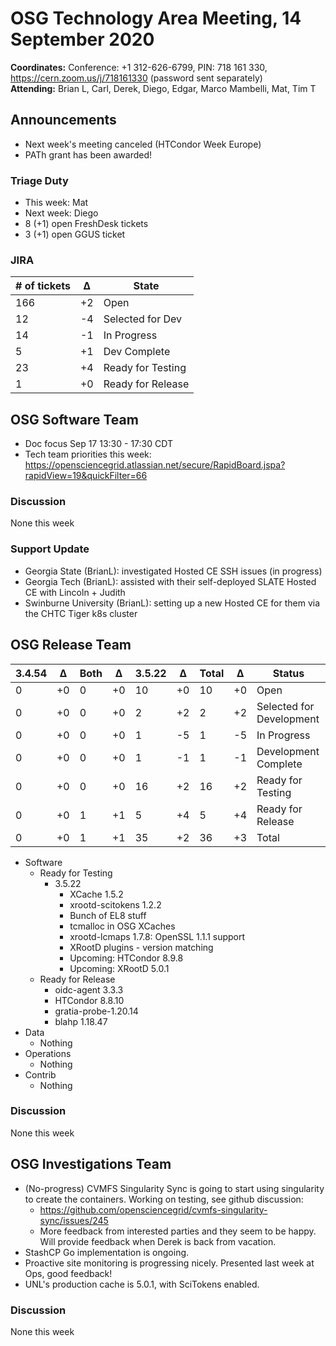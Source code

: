 # OSG Technology Area Meeting, 14 September 2020

**Coordinates:** Conference: +1 312-626-6799, PIN: 718 161 330, <https://cern.zoom.us/j/718161330> (password sent separately)  
**Attending:** Brian L, Carl, Derek, Diego, Edgar, Marco Mambelli, Mat, Tim T  


## Announcements

-   Next week's meeting canceled (HTCondor Week Europe)
-   PATh grant has been awarded!


### Triage Duty

-   This week: Mat
-   Next week: Diego
-   8 (+1) open FreshDesk tickets
-   3 (+1) open GGUS ticket


### JIRA

| # of tickets | &Delta; | State             |
|------------ |------- |----------------- |
| 166          | +2      | Open              |
| 12           | -4      | Selected for Dev  |
| 14           | -1      | In Progress       |
| 5            | +1      | Dev Complete      |
| 23           | +4      | Ready for Testing |
| 1            | +0      | Ready for Release |


## OSG Software Team

-   Doc focus Sep 17 13:30 - 17:30 CDT
-   Tech team priorities this week: <https://opensciencegrid.atlassian.net/secure/RapidBoard.jspa?rapidView=19&quickFilter=66>


### Discussion

None this week  


### Support Update

-   Georgia State (BrianL): investigated Hosted CE SSH issues (in progress)
-   Georgia Tech (BrianL): assisted with their self-deployed SLATE Hosted CE with Lincoln + Judith
-   Swinburne University (BrianL): setting up a new Hosted CE for them via the CHTC Tiger k8s cluster


## OSG Release Team

| 3.4.54 | &Delta; | Both | &Delta; | 3.5.22 | &Delta; | Total | &Delta; | Status                   |
| ------ | ------- | ---- | ------- | ------ | ------- | ----- | ------- | ------------------------ |
| 0      | +0      | 0    | +0      | 10     | +0      | 10    | +0      | Open                     |
| 0      | +0      | 0    | +0      | 2      | +2      | 2     | +2      | Selected for Development |
| 0      | +0      | 0    | +0      | 1      | -5      | 1     | -5      | In Progress              |
| 0      | +0      | 0    | +0      | 1      | -1      | 1     | -1      | Development Complete     |
| 0      | +0      | 0    | +0      | 16     | +2      | 16    | +2      | Ready for Testing        |
| 0      | +0      | 1    | +1      | 5      | +4      | 5     | +4      | Ready for Release        |
| 0      | +0      | 1    | +1      | 35     | +2      | 36    | +3      | Total                    |

-   Software  
    -   Ready for Testing  
        -   3.5.22  
            -   XCache 1.5.2
            -   xrootd-scitokens 1.2.2
            -   Bunch of EL8 stuff
            -   tcmalloc in OSG XCaches
            -   xrootd-lcmaps 1.7.8: OpenSSL 1.1.1 support
            -   XRootD plugins - version matching
            -   Upcoming: HTCondor 8.9.8
            -   Upcoming: XRootD 5.0.1
    -   Ready for Release  
        -   oidc-agent 3.3.3
        -   HTCondor 8.8.10
        -   gratia-probe-1.20.14
        -   blahp 1.18.47
-   Data  
    -   Nothing
-   Operations  
    -   Nothing
-   Contrib  
    -   Nothing


### Discussion

None this week  


## OSG Investigations Team

-   (No-progress) CVMFS Singularity Sync is going to start using singularity to create the containers. Working on testing, see github discussion:  
    -   <https://github.com/opensciencegrid/cvmfs-singularity-sync/issues/245>
    -   More feedback from interested parties and they seem to be happy. Will provide feedback when Derek is back from vacation.
-   StashCP Go implementation is ongoing.
-   Proactive site monitoring is progressing nicely.  Presented last week at Ops, good feedback!
-   UNL's production cache is 5.0.1, with SciTokens enabled.


### Discussion

None this week
